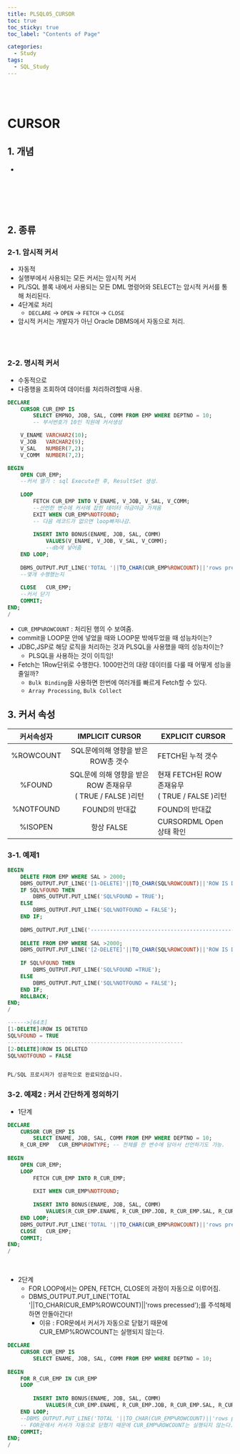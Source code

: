 ```yaml
---
title: PLSQL05_CURSOR
toc: true
toc_sticky: true
toc_label: "Contents of Page"

categories:
  - Study
tags:
  - SQL_Study
---
```


<br><br>

# CURSOR
## 1. 개념
- 

<br><br><br><br>

## 2. 종류
### 2-1. 암시적 커서
- 자동적
- 실행부에서 사용되는 모든 커서는 암시적 커서
- PL/SQL 블록 내에서 사용되는 모든 DML 명령어와 SELECT는 암시적 커서를 통해 처리된다.
- 4단계로 처리
  * `DECLARE` -> `OPEN` -> `FETCH` -> `CLOSE`
- 암시적 커서는 개발자가 아닌 Oracle DBMS에서 자동으로 처리.

<br><br>

### 2-2. 명시적 커서
- 수동적으로
- 다중행을 조회하여 데이터를 처리하려할때 사용.

```sql
DECLARE
    CURSOR CUR_EMP IS
        SELECT EMPNO, JOB, SAL, COMM FROM EMP WHERE DEPTNO = 10;
        -- 부서번호가 10인 직원에 커서생성

    V_ENAME VARCHAR2(10);
    V_JOB   VARCHAR2(9);
    V_SAL   NUMBER(7,2);
    V_COMM  NUMBER(7,2);

BEGIN
    OPEN CUR_EMP;
    --커서 열기 : sql Execute한 후, ResultSet 생성.
    
    LOOP
        FETCH CUR_EMP INTO V_ENAME, V_JOB, V_SAL, V_COMM;
        --선언한 변수에 커서에 잡힌 데이터 야금야금 가져옴
        EXIT WHEN CUR_EMP%NOTFOUND;
        -- 다음 레코드가 없으면 loop빠져나감.
        
        INSERT INTO BONUS(ENAME, JOB, SAL, COMM)
            VALUES(V_ENAME, V_JOB, V_SAL, V_COMM);
            --db에 넣어줌
    END LOOP;
    
    DBMS_OUTPUT.PUT_LINE('TOTAL '||TO_CHAR(CUR_EMP%ROWCOUNT)||'rows precessed');
    --몇개 수행했는지
    
    CLOSE   CUR_EMP;
    --커서 닫기
    COMMIT;
END;
/
```

- `CUR_EMP%ROWCOUNT` : 처리된 행의 수 보여줌.
- commit을 LOOP문 안에 넣었을 때와 LOOP문 밖에두었을 때 성능차이는?
- JDBC,JSP로 해당 로직을 처리하는 것과 PLSQL을 사용했을 때의 성능차이는? 
  * PLSQL을 사용하는 것이 이득임!
- Fetch는 1Row단위로 수행한다. 1000만건의 대량 데이터를 다룰 때 어떻게 성능을 줄일까?
  * `Bulk Binding`을 사용하면 한번에 여러개를 빠르게 Fetch할 수 있다.
  * `Array Processing`, `Bulk Collect`

## 3. 커서 속성

| 커서속성자 | IMPLICIT CURSOR | EXPLICIT CURSOR |
|:---:|:---:|---|
| %ROWCOUNT | SQL문에의해 영향을 받은 ROW총 갯수 | FETCH된 누적 갯수 |
| %FOUND | SQL문에 의해 영향을 받은 ROW 존재유무<br>( TRUE / FALSE )리턴 | 현재 FETCH된 ROW 존재유무<br>( TRUE / FALSE )리턴 |
| %NOTFOUND | FOUND의 반대값 | FOUND의 반대값 |
| %ISOPEN | 항상 FALSE | CURSORDML Open상태 확인 |

### 3-1. 예제1

```sql
BEGIN
    DELETE FROM EMP WHERE SAL > 2000;
    DBMS_OUTPUT.PUT_LINE('[1-DELETE]'||TO_CHAR(SQL%ROWCOUNT)||'ROW IS DETETED');
    IF SQL%FOUND THEN
        DBMS_OUTPUT.PUT_LINE('SQL%FOUND = TRUE');
    ELSE
        DBMS_OUTPUT.PUT_LINE('SQL%NOTFOUND = FALSE');
    END IF;
    
    DBMS_OUTPUT.PUT_LINE('-------------------------------------------------------');
    
    DELETE FROM EMP WHERE SAL >2000;
    DBMS_OUTPUT.PUT_LINE('[2-DELETE]'||TO_CHAR(SQL%ROWCOUNT)||'ROW IS DELETED');
    
    IF SQL%FOUND THEN
        DBMS_OUTPUT.PUT_LINE('SQL%FOUND =TRUE');
    ELSE
        DBMS_OUTPUT.PUT_LINE('SQL%NOTFOUND = FALSE');
    END IF;
    ROLLBACK;
END;
/
```

```sql
------>[64초]
[1-DELETE]4ROW IS DETETED
SQL%FOUND = TRUE
-------------------------------------------------------
[2-DELETE]0ROW IS DELETED
SQL%NOTFOUND = FALSE


PL/SQL 프로시저가 성공적으로 완료되었습니다.
```

### 3-2. 예제2 : 커서 간단하게 정의하기

- 1단계

```sql
DECLARE
    CURSOR CUR_EMP IS
        SELECT ENAME, JOB, SAL, COMM FROM EMP WHERE DEPTNO = 10;
    R_CUR_EMP   CUR_EMP%ROWTYPE; -- 전체를 한 변수에 담아서 선언하기도 가능.
    
BEGIN
    OPEN CUR_EMP;
    LOOP
        FETCH CUR_EMP INTO R_CUR_EMP;
        
        EXIT WHEN CUR_EMP%NOTFOUND;
        
        INSERT INTO BONUS(ENAME, JOB, SAL, COMM)
            VALUES(R_CUR_EMP.ENAME, R_CUR_EMP.JOB, R_CUR_EMP.SAL, R_CUR_EMP.COMM);
    END LOOP;
    DBMS_OUTPUT.PUT_LINE('TOTAL '||TO_CHAR(CUR_EMP%ROWCOUNT)||'rows precessed');
    CLOSE   CUR_EMP;
    COMMIT;
END;
/
```

<br>

- 2단계
  * FOR LOOP에서는 OPEN, FETCH, CLOSE의 과정이 자동으로 이루어짐.
  * DBMS_OUTPUT.PUT_LINE('TOTAL '||TO_CHAR(CUR_EMP%ROWCOUNT)||'rows precessed');를 주석해제하면 안돌아간다!
    + 이유 : FOR문에서 커서가 자동으로 닫혔기 때문에 CUR_EMP%ROWCOUNT는 실행되지 않는다.

```sql
DECLARE
    CURSOR CUR_EMP IS
        SELECT ENAME, JOB, SAL, COMM FROM EMP WHERE DEPTNO = 10;
    
BEGIN
    FOR R_CUR_EMP IN CUR_EMP
    LOOP
        
        INSERT INTO BONUS(ENAME, JOB, SAL, COMM)
            VALUES(R_CUR_EMP.ENAME, R_CUR_EMP.JOB, R_CUR_EMP.SAL, R_CUR_EMP.COMM);
    END LOOP;
    --DBMS_OUTPUT.PUT_LINE('TOTAL '||TO_CHAR(CUR_EMP%ROWCOUNT)||'rows precessed');
    -- FOR문에서 커서가 자동으로 닫혔기 때문에 CUR_EMP%ROWCOUNT는 실행되지 않는다.
    COMMIT;
END;
/
```

<br><br><br><br>
